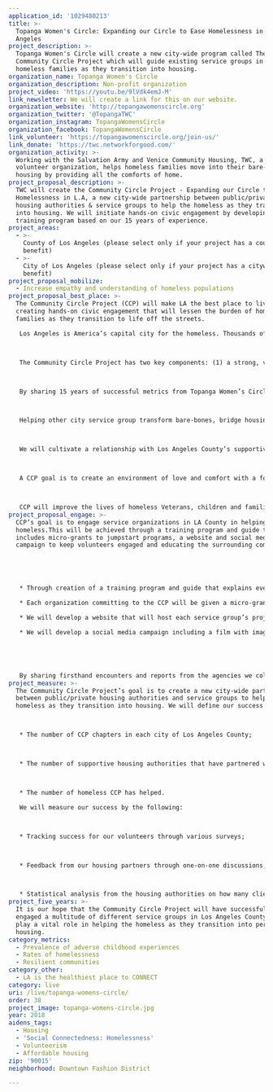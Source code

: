 ```yaml
---
application_id: '1029480213'
title: >-
  Topanga Women's Circle: Expanding our Circle to Ease Homelessness in Los
  Angeles
project_description: >-
  Topanga Women's Circle will create a new city-wide program called The
  Community Circle Project which will guide existing service groups in helping
  homeless families as they transition into housing.
organization_name: Topanga Women's Circle
organization_description: Non-profit organization
project_video: 'https://youtu.be/9lVdk4emJ-M'
link_newsletter: We will create a link for this on our website.
organization_website: 'http://topangawomenscircle.org'
organization_twitter: '@TopangaTWC'
organization_instagram: TopangaWomensCircle
organization_facebook: TopangaWomensCircle
link_volunteer: 'https://topangawomenscircle.org/join-us/'
link_donate: 'https://twc.networkforgood.com/'
organization_activity: >-
  Working with the Salvation Army and Venice Community Housing, TWC, a 100%
  volunteer organization, helps homeless families move into their bare-bones
  housing by providing all the comforts of home.
project_proposal_description: >-
  TWC will create the Community Circle Project - Expanding our Circle to Ease
  Homelessness in L.A, a new city-wide partnership between public/private
  housing authorities & service groups to help the homeless as they transition
  into housing. We will initiate hands-on civic engagement by developing a
  training program based on our 15 years of experience.
project_areas:
  - >-
    County of Los Angeles (please select only if your project has a countywide
    benefit)
  - >-
    City of Los Angeles (please select only if your project has a citywide
    benefit)
project_proposal_mobilize:
  - Increase empathy and understanding of homeless populations
project_proposal_best_place: >-
  The Community Circle Project (CCP) will make LA the best place to live through
  creating hands-on civic engagement that will lessen the burden of homeless
  families as they transition to life off the streets.

   Los Angeles is America’s capital city for the homeless. Thousands of families with young and teenage children find themselves on the streets for a variety of reasons. Every family has a different story ranging from addiction to a fluctuating job market Partner all of that with an overpriced rental market that has little relation to the average earnings of many Angelenos and the combination of factors is a perfect storm for growing a large homeless population.



   The Community Circle Project has two key components: (1) a strong, volunteer outreach program and (2) developing relationships with supportive local housing authorities.



   By sharing 15 years of successful metrics from Topanga Women’s Circle (TWC) we will create a guide detailing aspects of our 100% volunteer organization. The guide will include storage, purchases, maintenance of a volunteer base, fundraising and strong communications with volunteers.



   Helping other city service group transform bare-bones, bridge housing into comfortable, welcoming homes for the homeless, a sense of pride is established for both the volunteer and the homeless client, often carrying forward as the client moves into their permanent housing. By being a part of every aspect of creating a welcoming home for these families, the volunteer develops a better understanding of the challenges the homeless population faces and can feel confident that their time spent setting up a home is appreciated beyond measure.



   We will cultivate a relationship with Los Angeles County’s supportive housing authorities and develop a comprehensive database of those groups in need of CCP’s services.



   A CCP goal is to create an environment of love and comfort with a focus on dignity and self-worth and all items provided are new or like new. CCP volunteers not only provide these building blocks to comfort but also decorate each apartment in order to welcome all families with dignity and love. Everything purchased is a straight donation to the families as they move forward from bridge to permanent housing.



   CCP will improve the lives of homeless Veterans, children and families in Los Angeles County by giving the tools necessary to area service groups to create a strong civic engagement program that will help LA be the best place to live.
project_proposal_engage: >-
  CCP’s goal is to engage service organizations in LA County in helping the
  homeless.This will be achieved through a training program and guide that
  includes micro-grants to jumpstart programs, a website and social media
  campaign to keep volunteers engaged and educating the surrounding communities.





   * Through creation of a training program and guide that explains every aspect of our work, including purchasing of items (comprehensive price guide and shopping list and suggestion of retailers to use), securing storage facilities and organization and inventory control, money management/finances (keep it simple!), the importance of 501(c)3 status, fundraising, special events, active communication with the volunteer base including keeping them informed of forward progress and problem areas, the importance of establishing an advisory board and a strong presence in your own community, even when it is not the area you serve.

   * Each organization committing to the CCP will be given a micro-grant to help them establish a storage facility and initial shelf-stocking.

   * We will develop a website that will host each service group’s project and give them individual opportunities to fundraise and develop their pathway to volunteerism.

   * We will develop a social media campaign including a film with images of volunteers at work and appreciative clients.





   By sharing firsthand encounters and reports from the agencies we collaborate with, the full impact of the work is brought to the forefront.
project_measure: >-
  The Community Circle Project’s goal is to create a new city-wide partnership
  between public/private housing authorities and service groups to help the
  homeless as they transition into housing. We will define our success by:



   * The number of CCP chapters in each city of Los Angeles County;



   * The number of supportive housing authorities that have partnered with CCP; and



   * The number of homeless CCP has helped.

   We will measure our success by the following:



   * Tracking success for our volunteers through various surveys;



   * Feedback from our housing partners through one-on-one discussions; and



   * Statistical analysis from the housing authorities on how many clients CCP has served.
project_five_years: >-
  It is our hope that the Community Circle Project will have successfully
  engaged a multitude of different service groups in Los Angeles County who will
  play a vital role in helping the homeless as they transition into permanent
  housing.
category_metrics:
  - Prevalence of adverse childhood experiences
  - Rates of homelessness
  - Resilient communities
category_other:
  - LA is the healthiest place to CONNECT
category: live
uri: /live/topanga-womens-circle/
order: 38
project_image: topanga-womens-circle.jpg
year: 2018
aidens_tags:
  - Housing
  - 'Social Connectedness: Homelessness'
  - Volunteerism
  - Affordable housing
zip: '90015'
neighborhood: Downtown Fashion District

---
```

